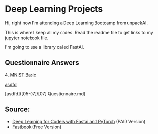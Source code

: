 # Deep Learning Projects

Hi, right now I'm attending a Deep Learning Bootcamp from unpackAI.

This is where I keep all my codes. Read the readme file to get links to my jupyter notebook file.

I'm going to use a library called FastAI.

## Questionnaire Answers
[4. MNIST Basic](04_MNIST_Basic_All_Digits/README.md)

[asdfd](05-07/07_Questionnaire.md)

[asdfd](\[05-07\]/\[07\] Questionnaire.md)

## Source:
- [Deep Learning for Coders with Fastai and PyTorch](https://www.amazon.com/Deep-Learning-Coders-fastai-PyTorch/dp/1492045527) (PAID Version)
- [Fastbook](https://github.com/fastai/fastbook) (Free Version)